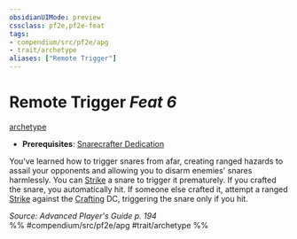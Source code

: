 ```yaml
---
obsidianUIMode: preview
cssclass: pf2e,pf2e-feat
tags:
- compendium/src/pf2e/apg
- trait/archetype
aliases: ["Remote Trigger"]
---
```

# Remote Trigger  *Feat 6*  
[archetype](/rules/traits/archetype.md)  

- **Prerequisites**: [Snarecrafter Dedication](/compendium/feats/snarecrafter-dedication-apg.md)

You've learned how to trigger snares from afar, creating ranged hazards to assail your opponents and allowing you to disarm enemies' snares harmlessly. You can [Strike](/rules/actions/strike.md) a snare to trigger it prematurely. If you crafted the snare, you automatically hit. If someone else crafted it, attempt a ranged [Strike](/rules/actions/strike.md) against the [Crafting](/compendium/skills.md#Crafting) DC, triggering the snare only if you hit.

*Source: Advanced Player's Guide p. 194*  
%% #compendium/src/pf2e/apg #trait/archetype %%